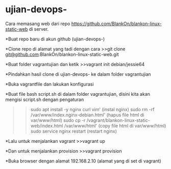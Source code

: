 # ujian-devops-
Cara memasang web dari repo https://github.com/BlankOn/blankon-linux-static-web di server.

*Buat repo baru di akun github (ujian-devops-)

*Clone repo di alamat yang tadi dengan cara >>git clone git@github.com:BlankOn/blankon-linux-static-web.git

*Buat folder vagrantujian dan ketik >>vagrant init debian/jessie64

*Pindahkan hasil clone di ujian-devops- ke dalam folder vagrantujian

*Buka vagrantfile dan lakukan konfigurasi

*Buat file bash script.sh di dalam folder vagrantujian, disini kita akan mengisi script.sh dengan pengaturan 
>>sudo apt install -y nginx curl vim' (instal nginx)
>>sudo rm -rf /var/www/index.nginx-debian.html' (hapus file html di var/www/html)
>>sudo cp -r /vagrant/blankon-linux-static-web/index.html /var/www/html' (copy file html di var/www/html)
>>sudo service nginx restart (restart nginx)

*Lalu untuk menjalankan vagrant >>vagrant up

*Dan untuk menjalankan provision >>vagrant provision

*Buka browser dengan alamat 192.168.2.10 (alamat yang di set di vagrant)
